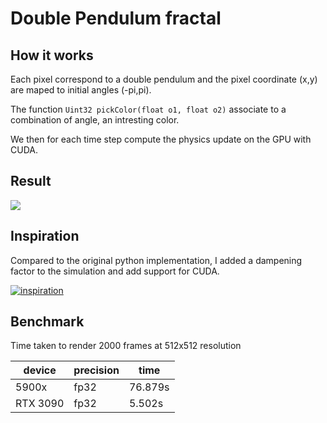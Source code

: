 # Double Pendulum fractal

## How it works
Each pixel correspond to a double pendulum and the pixel coordinate (x,y) are maped to initial angles (-pi,pi). 

The function `Uint32 pickColor(float o1, float o2)` associate to a combination of angle, an intresting color.

We then for each time step compute the physics update on the GPU with CUDA.

## Result

![](render.gif)

## Inspiration

Compared to the original python implementation, I added a dampening factor to the simulation and add support for CUDA.

[![inspiration](https://img.youtube.com/vi/n7JK4Ht8k8M/0.jpg)](https://www.youtube.com/watch?v=n7JK4Ht8k8M)

## Benchmark

Time taken to render 2000 frames at 512x512 resolution

| device  | precision | time
| ------------- | ------------- |------------- |
| 5900x  | fp32  | 76.879s
| RTX 3090  | fp32  | 5.502s
